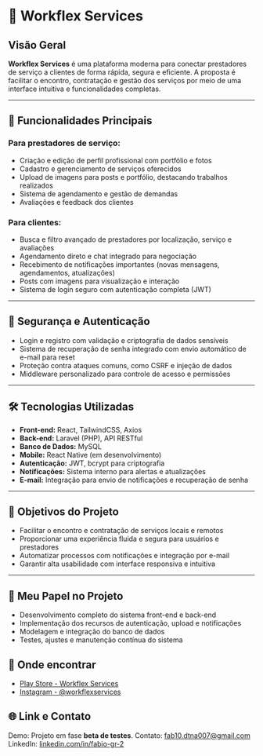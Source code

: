 # 💼 Workflex Services

## Visão Geral  
**Workflex Services** é uma plataforma moderna para conectar prestadores de serviço a clientes de forma rápida, segura e eficiente. A proposta é facilitar o encontro, contratação e gestão dos serviços por meio de uma interface intuitiva e funcionalidades completas.

---

## 🚀 Funcionalidades Principais

### Para prestadores de serviço:  
- Criação e edição de perfil profissional com portfólio e fotos  
- Cadastro e gerenciamento de serviços oferecidos  
- Upload de imagens para posts e portfólio, destacando trabalhos realizados  
- Sistema de agendamento e gestão de demandas  
- Avaliações e feedback dos clientes  

### Para clientes:  
- Busca e filtro avançado de prestadores por localização, serviço e avaliações  
- Agendamento direto e chat integrado para negociação  
- Recebimento de notificações importantes (novas mensagens, agendamentos, atualizações)  
- Posts com imagens para visualização e interação  
- Sistema de login seguro com autenticação completa (JWT)  

---

## 🔐 Segurança e Autenticação  
- Login e registro com validação e criptografia de dados sensíveis  
- Sistema de recuperação de senha integrado com envio automático de e-mail para reset  
- Proteção contra ataques comuns, como CSRF e injeção de dados  
- Middleware personalizado para controle de acesso e permissões  

---

## 🛠️ Tecnologias Utilizadas  
- **Front-end:** React, TailwindCSS, Axios  
- **Back-end:** Laravel (PHP), API RESTful  
- **Banco de Dados:** MySQL  
- **Mobile:** React Native (em desenvolvimento)  
- **Autenticação:** JWT, bcrypt para criptografia  
- **Notificações:** Sistema interno para alertas e atualizações  
- **E-mail:** Integração para envio de notificações e recuperação de senha  

---

## 🎯 Objetivos do Projeto  
- Facilitar o encontro e contratação de serviços locais e remotos  
- Proporcionar uma experiência fluida e segura para usuários e prestadores  
- Automatizar processos com notificações e integração por e-mail  
- Garantir alta usabilidade com interface responsiva e intuitiva  

---

## 🧠 Meu Papel no Projeto  
- Desenvolvimento completo do sistema front-end e back-end  
- Implementação dos recursos de autenticação, upload e notificações  
- Modelagem e integração do banco de dados  
- Testes, ajustes e manutenção contínua do sistema  


## 📱 Onde encontrar

- [Play Store - Workflex Services](https://play.google.com/store/apps/details?id=com.sansdtna07.Workflex)  
- [Instagram - @workflexservices](https://www.instagram.com/workflexservices/)

## 🌐 Link e Contato

Demo: Projeto em fase **beta de testes**.
Contato: fab10.dtna007@gmail.com  
LinkedIn: [linkedin.com/in/fabio-gr-2](https://linkedin.com/in/fabio-gr-2)

